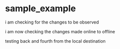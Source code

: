 # sample_example
i am checking for the changes to be observed

i am now checking the changes made online to offline

testing back and fourth from the local destination
